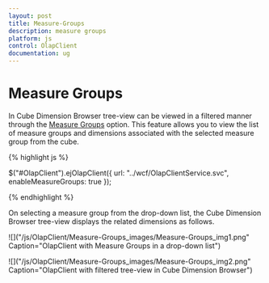 ```yaml
---
layout: post
title: Measure-Groups
description: measure groups 
platform: js
control: OlapClient
documentation: ug
---
```


# Measure Groups 

In Cube Dimension Browser tree-view can be viewed in a filtered manner through the [Measure Groups](/js/api/ejOlapClient#members:enablemeasuregroups) option. This feature allows you to view the list of measure groups and dimensions associated with the selected measure group from the cube.

{% highlight js %}

$("#OlapClient").ejOlapClient({
    url: "../wcf/OlapClientService.svc",
    enableMeasureGroups: true
});

{% endhighlight %}

On selecting a measure group from the drop-down list, the Cube Dimension Browser tree-view displays the related dimensions as follows.

![]("/js/OlapClient/Measure-Groups_images/Measure-Groups_img1.png" Caption="OlapClient with Measure Groups in a drop-down list")

![]("/js/OlapClient/Measure-Groups_images/Measure-Groups_img2.png" Caption="OlapClient with filtered tree-view in Cube Dimension Browser")


